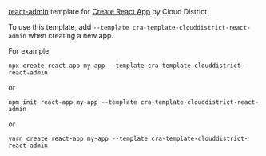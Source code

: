 [react-admin](https://marmelab.com/react-admin/) template for [Create React App](https://github.com/facebook/create-react-app) by Cloud District.

To use this template, add `--template cra-template-clouddistrict-react-admin` when creating a new app.

For example:

`npx create-react-app my-app --template cra-template-clouddistrict-react-admin`

or

`npm init react-app my-app --template cra-template-clouddistrict-react-admin`

or

`yarn create react-app my-app --template cra-template-clouddistrict-react-admin`